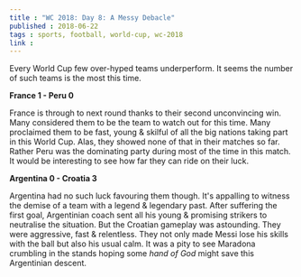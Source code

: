 ```yaml
---
title : "WC 2018: Day 8: A Messy Debacle"
published : 2018-06-22
tags : sports, football, world-cup, wc-2018
link :
---
```


Every World Cup few over-hyped teams underperform. It seems the number of such teams is the most this time.

**France 1 - Peru 0**

France is through to next round thanks to their second unconvincing win. Many considered them to be the team to watch out for this time. Many proclaimed them to be fast, young & skilful of all the big nations taking part in this World Cup. Alas, they showed none of that in their matches so far. Rather Peru was the dominating party during most of the time in this match. It would be interesting to see how far they can ride on their luck.

**Argentina 0 - Croatia 3**

Argentina had no such luck favouring them though. It's appalling to witness the demise of a team with a legend & legendary past. After suffering the first goal, Argentinian coach sent all his young & promising strikers to neutralise the situation. But the Croatian gameplay was astounding. They were aggressive, fast & relentless. They not only made Messi lose his skills with the ball but also his usual calm. It was a pity to see Maradona crumbling in the stands hoping some *hand of God* might save this Argentinian descent.
